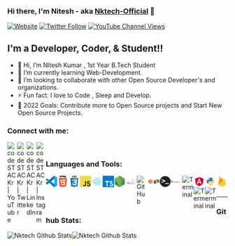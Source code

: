 ### Hi there, I'm Nitesh - aka [Nktech-Official][website] 👋 


[![Website](https://img.shields.io/website?label=nktechnicals.ml&style=for-the-badge&url=https%3A%2F%2Fcodestackr.com)][website]
[![Twitter Follow](https://img.shields.io/twitter/follow/Niteshk16279976?color=1DA1F2&logo=twitter&style=for-the-badge)](https://twitter.com/intent/follow?original_referer=https%3A%2F%2Fgithub.com%2Fnktech-official&screen_name=Niteshk16279976)
[![YouTube Channel Views](https://img.shields.io/youtube/channel/views/UCTwFfEX-EBWe_6FB-ruhWuw?style=social)](https://www.youtube.com/channel/UCTwFfEX-EBWe_6FB-ruhWuw)

## I'm a  Developer, Coder, & Student!!

<!-- - 🔭  -->
- 👋 Hi, I’m Nitesh Kumar , 1st Year B.Tech Student
- 🌱 I’m currently learning Web-Development.
- 👯 I’m looking to collaborate with other Open Source Developer's and organizations.
- ⚡ Fun fact: I love to Code , Sleep and Develop. 
- 🥅 2022 Goals: Contribute more to Open Source projects and Start New Open Source Projects.
<!-- - 💞️ I’m currently working on  . -->


### Connect with me:


[<img align="left" alt="codeSTACKr | YouTube" width="22px" src="https://cdn.jsdelivr.net/npm/simple-icons@v3/icons/youtube.svg" />][youtube]

[<img align="left" alt="codeSTACKr | Twitter" width="22px" src="https://cdn.jsdelivr.net/npm/simple-icons@v3/icons/twitter.svg" />][twitter]

[<img align="left" alt="codeSTACKr | LinkedIn" width="22px" src="https://cdn.jsdelivr.net/npm/simple-icons@v3/icons/linkedin.svg" />][linkedin]

[<img align="left" alt="codeSTACKr | Instagram" width="22px" src="https://cdn.jsdelivr.net/npm/simple-icons@v3/icons/instagram.svg" />][instagram]

<br />

### Languages and Tools:

<img align="left" alt="Visual Studio Code" width="26px" src="https://raw.githubusercontent.com/github/explore/80688e429a7d4ef2fca1e82350fe8e3517d3494d/topics/visual-studio-code/visual-studio-code.png" />
<img align="left" alt="HTML5" width="26px" src="https://raw.githubusercontent.com/github/explore/80688e429a7d4ef2fca1e82350fe8e3517d3494d/topics/html/html.png" />
<img align="left" alt="CSS3" width="26px" src="https://raw.githubusercontent.com/github/explore/80688e429a7d4ef2fca1e82350fe8e3517d3494d/topics/css/css.png" />

<img align="left" alt="JavaScript" width="26px" src="https://raw.githubusercontent.com/github/explore/80688e429a7d4ef2fca1e82350fe8e3517d3494d/topics/javascript/javascript.png" />

<img align="left" alt="React" width="26px" src="https://raw.githubusercontent.com/github/explore/80688e429a7d4ef2fca1e82350fe8e3517d3494d/topics/react/react.png" />
<img align="left" alt="JavaScript" width="26px" src="https://raw.githubusercontent.com/github/explore/80688e429a7d4ef2fca1e82350fe8e3517d3494d/topics/typescript/typescript.png" />


<img align="left" alt="Node.js" width="26px" src="https://raw.githubusercontent.com/github/explore/80688e429a7d4ef2fca1e82350fe8e3517d3494d/topics/nodejs/nodejs.png" />


<img align="left" alt="MySQL" width="26px" src="https://raw.githubusercontent.com/github/explore/80688e429a7d4ef2fca1e82350fe8e3517d3494d/topics/mysql/mysql.png" />


<img align="left" alt="GitHub" width="26px" src="https://i.ibb.co/By1XPhs/filename-1.png" />
<img align="left" alt="Git" width="26px" src="https://raw.githubusercontent.com/github/explore/80688e429a7d4ef2fca1e82350fe8e3517d3494d/topics/git/git.png" />

<img align="left" alt="Terminal" width="26px" src="https://raw.githubusercontent.com/github/explore/80688e429a7d4ef2fca1e82350fe8e3517d3494d/topics/terminal/terminal.png" />

<img align="left" alt="MongoDB" width="26px" src="https://raw.githubusercontent.com/github/explore/80688e429a7d4ef2fca1e82350fe8e3517d3494d/topics/mongodb/mongodb.png" />

<img align="left" alt="Terminal" width="26px" src="https://avatars.githubusercontent.com/u/27804?s=200&v=4" />

<img align="left" alt="Terminal" width="26px" src="https://raw.githubusercontent.com/github/explore/80688e429a7d4ef2fca1e82350fe8e3517d3494d/topics/angular/angular.png" />

<img align="left" alt="Terminal" width="26px" src="https://raw.githubusercontent.com/github/explore/80688e429a7d4ef2fca1e82350fe8e3517d3494d/topics/python/python.png" />

<img align="left" alt="Terminal" width="26px" src="https://raw.githubusercontent.com/github/explore/80688e429a7d4ef2fca1e82350fe8e3517d3494d/topics/firebase/firebase.png" />

<img align="left" alt="Terminal" width="26px" src="https://www.herokucdn.com/favicon.ico" />

<img align="left" alt="Terminal" width="26px" src="https://a0.awsstatic.com/libra-css/images/site/touch-icon-iphone-114-smile.png" />

<br />
<br />

---
### Github Stats:
<img align="left" alt="Nktech Github Stats" src="https://github-readme-stats.vercel.app/api?username=nktech-official&show_icons=true&hide_border=false&title_color=fff&icon_color=79ff97&%20text_color=white&bg_color=0d1117" />

<img align="left" alt="Nktech Github Stats" src="https://github-readme-stats.vercel.app/api/top-langs/?username=nktech-official&show_icons=true&hide_border=false&title_color=fff&icon_color=79ff97&%20text_color=white&bg_color=0d1117" />


[website]: https://www.nktechnicals.ml

[twitter]: https://twitter.com/Niteshk16279976
[youtube]: https://www.youtube.com/channel/UCTwFfEX-EBWe_6FB-ruhWuw
[instagram]: https://www.instagram.com/nitesh.kumar.mishra/
[linkedin]: https://www.linkedin.com/in/nitesh-kumar-8a6651221
